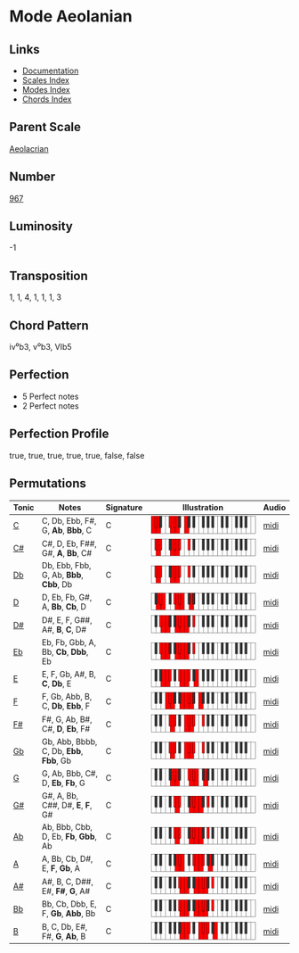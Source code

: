 # Mode Aeolanian

## Links

- [Documentation](README.md)
- [Scales Index](Scales.md)
- [Modes Index](Modes.md)
- [Chords Index](Chords.md)

## Parent Scale

[Aeolacrian](ScaleAeolacrian.md)

## Number

[967](https://ianring.com/musictheory/scales/967)

## Luminosity

-1

## Transposition

1, 1, 4, 1, 1, 1, 3

## Chord Pattern

iv⁰b3, v⁰b3, VIb5

## Perfection

- 5 Perfect notes
- 2 Perfect notes

## Perfection Profile

true, true, true, true, true, false, false

## Permutations

| Tonic | Notes | Signature | Illustration | Audio |
|-------|-------|-----------|--------------|-------|
| [C](ModeCNaturalAeolanian.md) | C, Db, Ebb, F#, G, **Ab**, **Bbb**, C | C | ![CNaturalAeolanian](ModeCNaturalAeolanian.png) | [midi](https://github.com/edipermadi/music/blob/main/docs/ModeCNaturalAeolanian.mid?raw=true) |
| [C#](ModeCSharpAeolanian.md) | C#, D, Eb, F##, G#, **A**, **Bb**, C# | C | ![CSharpAeolanian](ModeCSharpAeolanian.png) | [midi](https://github.com/edipermadi/music/blob/main/docs/ModeCSharpAeolanian.mid?raw=true) |
| [Db](ModeDFlatAeolanian.md) | Db, Ebb, Fbb, G, Ab, **Bbb**, **Cbb**, Db | C | ![DFlatAeolanian](ModeDFlatAeolanian.png) | [midi](https://github.com/edipermadi/music/blob/main/docs/ModeDFlatAeolanian.mid?raw=true) |
| [D](ModeDNaturalAeolanian.md) | D, Eb, Fb, G#, A, **Bb**, **Cb**, D | C | ![DNaturalAeolanian](ModeDNaturalAeolanian.png) | [midi](https://github.com/edipermadi/music/blob/main/docs/ModeDNaturalAeolanian.mid?raw=true) |
| [D#](ModeDSharpAeolanian.md) | D#, E, F, G##, A#, **B**, **C**, D# | C | ![DSharpAeolanian](ModeDSharpAeolanian.png) | [midi](https://github.com/edipermadi/music/blob/main/docs/ModeDSharpAeolanian.mid?raw=true) |
| [Eb](ModeEFlatAeolanian.md) | Eb, Fb, Gbb, A, Bb, **Cb**, **Dbb**, Eb | C | ![EFlatAeolanian](ModeEFlatAeolanian.png) | [midi](https://github.com/edipermadi/music/blob/main/docs/ModeEFlatAeolanian.mid?raw=true) |
| [E](ModeENaturalAeolanian.md) | E, F, Gb, A#, B, **C**, **Db**, E | C | ![ENaturalAeolanian](ModeENaturalAeolanian.png) | [midi](https://github.com/edipermadi/music/blob/main/docs/ModeENaturalAeolanian.mid?raw=true) |
| [F](ModeFNaturalAeolanian.md) | F, Gb, Abb, B, C, **Db**, **Ebb**, F | C | ![FNaturalAeolanian](ModeFNaturalAeolanian.png) | [midi](https://github.com/edipermadi/music/blob/main/docs/ModeFNaturalAeolanian.mid?raw=true) |
| [F#](ModeFSharpAeolanian.md) | F#, G, Ab, B#, C#, **D**, **Eb**, F# | C | ![FSharpAeolanian](ModeFSharpAeolanian.png) | [midi](https://github.com/edipermadi/music/blob/main/docs/ModeFSharpAeolanian.mid?raw=true) |
| [Gb](ModeGFlatAeolanian.md) | Gb, Abb, Bbbb, C, Db, **Ebb**, **Fbb**, Gb | C | ![GFlatAeolanian](ModeGFlatAeolanian.png) | [midi](https://github.com/edipermadi/music/blob/main/docs/ModeGFlatAeolanian.mid?raw=true) |
| [G](ModeGNaturalAeolanian.md) | G, Ab, Bbb, C#, D, **Eb**, **Fb**, G | C | ![GNaturalAeolanian](ModeGNaturalAeolanian.png) | [midi](https://github.com/edipermadi/music/blob/main/docs/ModeGNaturalAeolanian.mid?raw=true) |
| [G#](ModeGSharpAeolanian.md) | G#, A, Bb, C##, D#, **E**, **F**, G# | C | ![GSharpAeolanian](ModeGSharpAeolanian.png) | [midi](https://github.com/edipermadi/music/blob/main/docs/ModeGSharpAeolanian.mid?raw=true) |
| [Ab](ModeAFlatAeolanian.md) | Ab, Bbb, Cbb, D, Eb, **Fb**, **Gbb**, Ab | C | ![AFlatAeolanian](ModeAFlatAeolanian.png) | [midi](https://github.com/edipermadi/music/blob/main/docs/ModeAFlatAeolanian.mid?raw=true) |
| [A](ModeANaturalAeolanian.md) | A, Bb, Cb, D#, E, **F**, **Gb**, A | C | ![ANaturalAeolanian](ModeANaturalAeolanian.png) | [midi](https://github.com/edipermadi/music/blob/main/docs/ModeANaturalAeolanian.mid?raw=true) |
| [A#](ModeASharpAeolanian.md) | A#, B, C, D##, E#, **F#**, **G**, A# | C | ![ASharpAeolanian](ModeASharpAeolanian.png) | [midi](https://github.com/edipermadi/music/blob/main/docs/ModeASharpAeolanian.mid?raw=true) |
| [Bb](ModeBFlatAeolanian.md) | Bb, Cb, Dbb, E, F, **Gb**, **Abb**, Bb | C | ![BFlatAeolanian](ModeBFlatAeolanian.png) | [midi](https://github.com/edipermadi/music/blob/main/docs/ModeBFlatAeolanian.mid?raw=true) |
| [B](ModeBNaturalAeolanian.md) | B, C, Db, E#, F#, **G**, **Ab**, B | C | ![BNaturalAeolanian](ModeBNaturalAeolanian.png) | [midi](https://github.com/edipermadi/music/blob/main/docs/ModeBNaturalAeolanian.mid?raw=true) |
